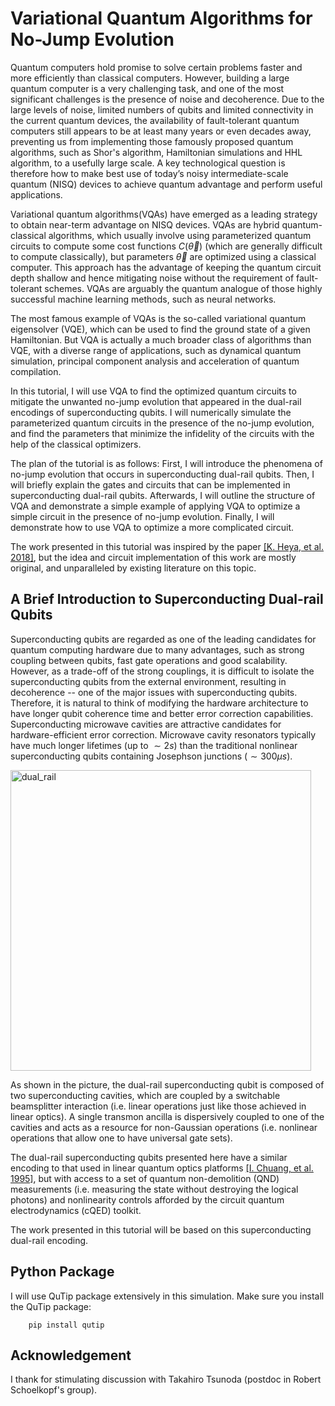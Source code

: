 # Variational Quantum Algorithms for No-Jump Evolution

Quantum computers hold promise to solve certain problems faster and more efficiently than classical computers. However, building a large quantum computer is a very challenging task, and one of the most significant challenges is the presence of noise and decoherence. Due to the large levels of noise, limited numbers of qubits and limited connectivity in the current quantum devices, the availability of fault-tolerant quantum computers still appears to be at least many years or even decades away, preventing us from implementing those famously proposed quantum algorithms, such as Shor's algorithm, Hamiltonian simulations and HHL algorithm, to a usefully large scale. A key technological question is therefore how to make best use of today’s noisy intermediate-scale quantum (NISQ) devices to achieve quantum advantage and perform useful applications.

Variational quantum algorithms(VQAs) have emerged as a leading strategy to obtain near-term advantage on NISQ devices. VQAs are hybrid quantum-classical algorithms, which usually involve using parameterized quantum circuits to compute some cost functions $C(\vec{\theta})$ (which are generally difficult to compute classically), but parameters $\vec{\theta}$ are optimized using a classical computer. This approach has the advantage of keeping the quantum circuit depth shallow and hence mitigating noise without the requirement of fault-tolerant schemes. VQAs are arguably the quantum analogue of those highly successful machine learning methods, such as neural networks.

The most famous example of VQAs is the so-called variational quantum eigensolver (VQE), which can be used to find the ground state of a given Hamiltonian. But VQA is actually a much broader class of algorithms than VQE, with a diverse range of applications, such as dynamical quantum simulation, principal component analysis and acceleration of quantum compilation.

In this tutorial, I will use VQA to find the optimized quantum circuits to mitigate the unwanted no-jump evolution that appeared in the dual-rail encodings of superconducting qubits. I will numerically simulate the parameterized quantum circuits in the presence of the no-jump evolution, and find the parameters that minimize the infidelity of the circuits with the help of the classical optimizers.

The plan of the tutorial is as follows: First, I will introduce the phenomena of no-jump evolution that occurs in superconducting dual-rail qubits. Then, I will briefly explain the gates and circuits that can be implemented in superconducting dual-rail qubits. Afterwards, I will outline the structure of VQA and demonstrate a simple example of applying VQA to optimize a simple circuit in the presence of no-jump evolution. Finally, I will demonstrate how to use VQA to optimize a more complicated circuit.

The work presented in this tutorial was inspired by the paper [[K. Heya, et al. 2018]](https://arxiv.org/pdf/1810.12745.pdf), but the idea and circuit implementation of this work are mostly original, and unparalleled by existing literature on this topic.

## A Brief Introduction to Superconducting Dual-rail Qubits

Superconducting qubits are regarded as one of the leading candidates for quantum computing hardware due to many advantages, such as strong coupling between qubits, fast gate operations and good scalability. However, as a trade-off of the strong couplings, it is difficult to isolate the superconducting qubits from the external environment, resulting in decoherence -- one of the major issues with superconducting qubits. Therefore, it is natural to think of modifying the hardware architecture to have longer qubit coherence time and better error correction capabilities. Superconducting microwave cavities are attractive candidates for hardware-efficient error correction. Microwave cavity resonators typically have much longer lifetimes (up to $\sim2s$) than the traditional nonlinear superconducting qubits containing Josephson junctions ($\sim300 \mu s$).

<img width="481" alt="dual_rail" src="https://github.com/Superrudder/VQA-for-No-Jump-Evolution/assets/86409906/8dc92a65-4751-48fb-96f6-79b0d94167ad">

As shown in the picture, the dual-rail superconducting qubit is composed of two superconducting cavities, which are coupled by a switchable beamsplitter interaction (i.e. linear operations just like those achieved in linear optics). A single transmon ancilla is dispersively coupled to one of the cavities and acts as a resource for non-Gaussian operations (i.e. nonlinear operations that allow one to have universal gate sets).

The dual-rail superconducting qubits presented here have a similar encoding to that used in linear quantum optics platforms [[I. Chuang, et al. 1995]](https://journals.aps.org/pra/abstract/10.1103/PhysRevA.52.3489), but with access to a set of quantum non-demolition (QND) measurements (i.e. measuring the state without destroying the logical photons) and nonlinearity controls afforded by the circuit quantum electrodynamics (cQED) toolkit.

The work presented in this tutorial will be based on this superconducting dual-rail encoding.

## Python Package
I will use QuTip package extensively in this simulation. Make sure you install the QuTip package:
```
    pip install qutip
```

## Acknowledgement

I thank for stimulating discussion with Takahiro Tsunoda (postdoc in Robert Schoelkopf's group).




